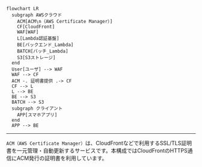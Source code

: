 ```mermaid
flowchart LR
  subgraph AWSクラウド
    ACM[ACM\n（AWS Certificate Manager）]
    CF[CloudFront]
    WAF[WAF]
    L[Lambda認証基盤]
    BE[バックエンド_Lambda]
    BATCH[バッチ_Lambda]
    S3[S3ストレージ]
  end
  User[ユーザ] --> WAF
  WAF --> CF
  ACM -. 証明書提供 .-> CF
  CF --> L
  L --> BE
  BE --> S3
  BATCH --> S3
  subgraph クライアント
    APP[スマホアプリ]
  end
  APP --> BE
```

---
`ACM（AWS Certificate Manager）`は、CloudFrontなどで利用するSSL/TLS証明書を一元管理・自動更新するサービスです。本構成ではCloudFrontのHTTPS通信にACM発行の証明書を利用しています。

